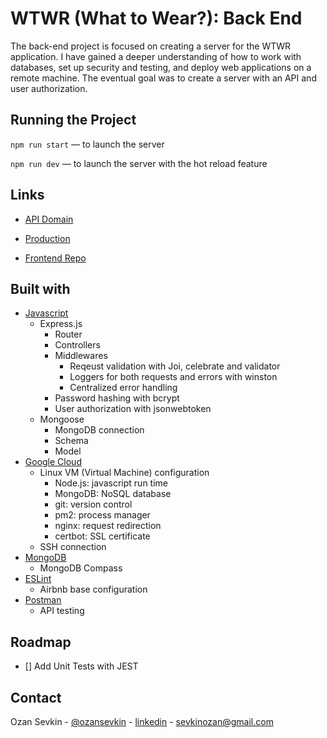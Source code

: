 # WTWR (What to Wear?): Back End

The back-end project is focused on creating a server for the WTWR application. I have gained a deeper understanding of how to work with databases, set up security and testing, and deploy web applications on a remote machine. The eventual goal was to create a server with an API and user authorization.

## Running the Project

`npm run start` — to launch the server

`npm run dev` — to launch the server with the hot reload feature

## Links

- [API Domain](https://api.wtwr.ozansevkin.dev/items)

- [Production](https://wtwr.ozansevkin.dev)

- [Frontend Repo](https://github.com/ozansevkin/se_project_react)

## Built with

- [Javascript](https://developer.mozilla.org/en-US/docs/Web/JavaScript)
  - Express.js
    - Router
    - Controllers
    - Middlewares
      - Reqeust validation with Joi, celebrate and validator
      - Loggers for both requests and errors with winston
      - Centralized error handling
    - Password hashing with bcrypt
    - User authorization with jsonwebtoken
  - Mongoose
    - MongoDB connection
    - Schema
    - Model
- [Google Cloud](https://cloud.google.com/)
  - Linux VM (Virtual Machine) configuration
    - Node.js: javascript run time
    - MongoDB: NoSQL database
    - git: version control
    - pm2: process manager
    - nginx: request redirection
    - certbot: SSL certificate
  - SSH connection
- [MongoDB](https://www.mongodb.com/)
  - MongoDB Compass
- [ESLint](hhttps://eslint.org/)
  - Airbnb base configuration
- [Postman](https://www.postman.com/)
  - API testing

## Roadmap

- [] Add Unit Tests with JEST

## Contact

Ozan Sevkin - [@ozansevkin](https://twitter.com/ozansevkin) - [linkedin] - sevkinozan@gmail.com

<!-- MARKDOWN LINKS & IMAGES -->

[linkedin]: https://linkedin.com/in/ozansevkin
